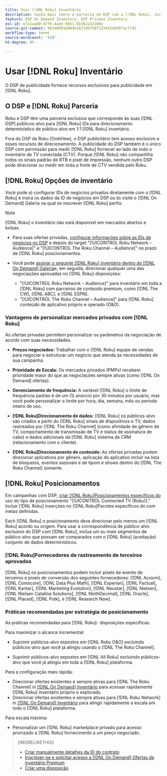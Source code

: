 ```yaml
---
title: Usar [!DNL Roku] Inventário
description: Saiba mais sobre a parceria do DSP com a [!DNL Roku], incluindo opções de inventário, fornecedores de rastreamento de terceiros aprovados e práticas recomendadas para [!DNL Roku]- disposições específicas.
feature: DSP On Demand Inventory, DSP Private Inventory
exl-id: e7a1aa80-d7f0-4a4e-96b1-6b362a32106e
source-git-commit: 9b3d6893e004b16714bf50f1334424d50fac7c91
workflow-type: tm+mt
source-wordcount: '519'
ht-degree: 0%

---
```


# Usar [!DNL Roku] Inventário

O DSP de publicidade fornece recursos exclusivos para publicidade em [!DNL Roku].

## O DSP e [!DNL Roku] Parceria

Roku e DSP têm uma parceria exclusiva que corresponde às suas [!DNL DSP] públicos-alvo para [!DNL Roku] IDs para direcionamento determinístico de público-alvo em 1:1 [!DNL Roku] inventário.

Fora do DSP da Roku (OneView), o DSP publicitário tem acesso exclusivo a esses recursos de direcionamento. A publicidade do DSP também é o único DSP com permissão para medir [!DNL Roku] fornecer ao lado de todo o inventário de TV conectada (CTV). Porque [!DNL Roku] não compartilha todos os sinais padrão de RTB e pixel de impressão, nenhum outro DSP pode direcionar ou medir em toda a fonte de CTV vendida pelo Roku.

## [!DNL Roku] Opções de inventário

Você pode a) configurar IDs de negócios privados diretamente com o [!DNL Roku] e insira os dados da ID de negócios em DSP ou b) visite o [!DNL On Demand] Galeria na qual se inscrever [!DNL Roku] perfis:

>[!NOTE]
>
>[!DNL Roku] o inventário não está disponível em mercados abertos e bolsas.

* Para suas ofertas privadas, [configurar informações sobre as IDs de negócios no DSP](/help/dsp/inventory/deal-id-create.md) e depois do target &quot;[!UICONTROL Roku Network – Audience]&quot; e &quot;[!UICONTROL The Roku Channel – Audience]&quot; no prazo de [!DNL Roku] posicionamentos.<!-- Or do you target the deal ID?? I see those strings for Roku On Demand inventory. Clarify if all Roku private deals show up as one or the other of these in Roku Private inventory in Roku placement settings. -->

* Você pode [assinar o seguinte [!DNL Roku] inventário dentro do [!DNL On Demand] Galeria](/help/dsp/inventory/on-demand-inventory-subscribe.md)e, em seguida, direcionar qualquer uma das negociações aprovadas no [!DNL Roku] disposições:

   * &quot;[!UICONTROL Roku Network – Audience]&quot; para inventário em toda a [!DNL Roku] com parceiros de conteúdo premium, como [!DNL The CW], [!DNL ABC], e [!DNL ESPN].
   * &quot;[!UICONTROL The Roku Channel – Audience]&quot; para [!DNL Roku] conteúdo de aplicativo próprio e operado (O&amp;O).

### Vantagens de personalizar mercados privados com [!DNL Roku]

As ofertas privadas permitem personalizar os parâmetros da negociação de acordo com suas necessidades.

* **Preços negociados:** Trabalhar com o [!DNL Roku] equipe de vendas para negociar e estruturar um negócio que atenda às necessidades de sua campanha.

* **Prioridade de Escala:** Os mercados privados (PMPs) recebem prioridade maior do que as negociações sempre ativas (como [!DNL On Demand] ofertas).

* **Gerenciamento de frequência:** A variável [!DNL Roku] o limite de frequência padrão é de um (1) anúncio por 30 minutos por usuário, mas você pode personalizar o limite por hora, dia, semana, mês ou período inteiro de voo.<!-- Within the DSP placement settings? NO - you negotiate this with Roku, but Christine to confirm with Amanda whether you should be able to edit this in placement. -->

* **[!DNL Roku]Direcionamento de dados:** [!DNL Roku] os públicos-alvo são criados a partir do [!DNL Roku] sinais de dispositivos e TV, dados rastreados por [!DNL The Roku Channel] (como afinidade de gênero de TV, comportamento de transmissão de TV e status de assinatura de cabo) e dados adicionais da [!DNL Roku] sistema de CRM (relacionamento com o cliente).

* **[!DNL Roku]Direcionamento de conteúdo:** As ofertas privadas podem direcionar aplicativos por gênero, aplicação do aplicativo incluir na lista de bloqueios, eventos sazonais e de tipom e shows dentro do [!DNL The Roku Channel] somente.

## [!DNL Roku] Posicionamentos

Em campanhas com DSP, [criar [!DNL Roku]Posicionamentos específicos do](/help/dsp/campaign-management/placements/placement-create.md) uso do tipo de posicionamento &quot;[!UICONTROL Connected TV (Roku)].&quot; Incluir [!DNL Roku] inserções no [!DNL Roku]Pacotes específicos do com metas definidas.

Each [!DNL Roku] o posicionamento deve direcionar pelo menos um [!DNL Roku] acordo ou origem. Para usar a correspondência de público-alvo exclusivo do DSP com [!DNL Roku], inclua um ou mais segmentos de público-alvo que possam ser comparados com o [!DNL Roku] (aceitação) conjunto de dados determinísticos.

### [!DNL Roku]Fornecedores de rastreamento de terceiros aprovados

[!DNL Roku] os posicionamentos podem incluir pixels de evento de terceiros e pixels de conversão dos seguintes fornecedores:  [!DNL Acxiom], [!DNL Comscore], [!DNL Data Plus Math], [!DNL Experian], [!DNL Factual], [!DNL Kantar], [!DNL Marketing Evolution], [!DNL Neustar], [!DNL Nielsen], [!DNL Nielsen Catalina Solutions], [!DNL NinthDecimal], [!DNL Oracle], [!DNL Placed], [!DNL Polk], e [!DNL Research Now].

### Práticas recomendadas por estratégia de posicionamento

As práticas recomendadas para [!DNL Roku]- disposições específicas.

Para maximizar o alcance incremental:

* Suprimir públicos-alvo expostos em [!DNL Roku O&O] excluindo públicos-alvo que você já atingiu usando o [!DNL The Roku Channel].

* Suprimir públicos-alvo expostos em [!DNL All Roku] excluindo públicos-alvo que você já atingiu em toda a [!DNL Roku] plataforma.

Para a configuração mais rápida:

* Direcionar ofertas existentes e sempre ativas para [!DNL The Roku Channel] in [[!DNL On Demand] Inventário](/help/dsp/inventory/on-demand-inventory-subscribe.md) para acessar rapidamente [!DNL Roku] inventário próprio e explorado.
* Direcionar ofertas existentes e sempre ativas para [!DNL Roku Network] in [[!DNL On Demand] Inventário](/help/dsp/inventory/on-demand-inventory-subscribe.md) para atingir rapidamente a escala em todo o [!DNL Roku] plataforma.

Para escala máxima:

* Personalizar um [!DNL Roku] marketplace privado para acesso priorizado a [!DNL Roku] fornecimento a um preço negociado.

>[!MORELIKETHIS]
>
>* [Criar manualmente detalhes da ID do contrato](/help/dsp/inventory/deal-id-create.md)
> * [Inscrever-se e solicitar acesso a [!DNL On Demand] Ofertas de inventário Premium](/help/dsp/inventory/on-demand-inventory-subscribe.md)
>* [Criar uma disposição](/help/dsp/campaign-management/placements/placement-create.md)

